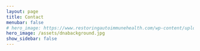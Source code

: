 ```yaml
---
layout: page
title: Contact
menubar: false
# hero_image: https://www.restoringautoimmunehealth.com/wp-content/uploads/2019/01/DNA-image-1080x640.jpg
hero_image: /assets/dnabackground.jpg
show_sidebar: false
---
```



